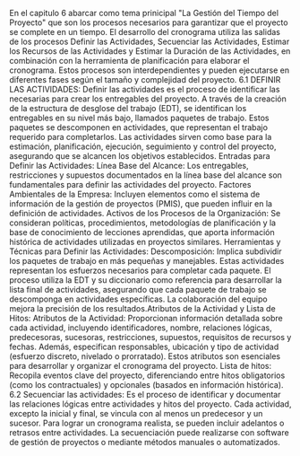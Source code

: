 En el capitulo 6 abarcar como tema prinicipal "La Gestión del Tiempo del Proyecto" que son los procesos necesarios para garantizar que el proyecto se complete en un tiempo. 
El desarrollo del cronograma utiliza las salidas de los procesos Definir las Actividades, Secuenciar las Actividades, Estimar los Recursos de las Actividades y Estimar la Duración de las Actividades, en combinación con la herramienta de planificación para elaborar el cronograma.
Estos procesos son interdependientes y pueden ejecutarse en diferentes fases según el tamaño y complejidad del proyecto. 
6.1 DEFINIR LAS ACTIVIDADES:
Definir las actividades es el proceso de identificar las necesarias para crear los entregables del proyecto. A través de la creación de la estructura de desglose del trabajo (EDT), se identifican los entregables en su nivel más bajo, llamados paquetes de trabajo. 
Estos paquetes se descomponen en actividades, que representan el trabajo requerido para completarlos. Las actividades sirven como base para la estimación, planificación, ejecución, seguimiento y control del proyecto, asegurando que se alcancen los objetivos establecidos.
Entradas para Definir las Actividades:
Línea Base del Alcance:
Los entregables, restricciones y supuestos documentados en la línea base del alcance son fundamentales para definir las actividades del proyecto.
Factores Ambientales de la Empresa:
Incluyen elementos como el sistema de información de la gestión de proyectos (PMIS), que pueden influir en la definición de actividades.
Activos de los Procesos de la Organización:
Se consideran políticas, procedimientos, metodologías de planificación y la base de conocimiento de lecciones aprendidas, que aporta información histórica de actividades utilizadas en proyectos similares.
Herramientas y Técnicas para Definir las Actividades:
Descomposición:
Implica subdividir los paquetes de trabajo en más pequeñas y manejables. Estas actividades representan los esfuerzos necesarios para completar cada paquete.
El proceso utiliza la EDT y su diccionario como referencia para desarrollar la lista final de actividades, asegurando que cada paquete de trabajo se descomponga en actividades específicas. La colaboración del equipo mejora la precisión de los resultados.Atributos de la Actividad y Lista de Hitos:
Atributos de la Actividad:
Proporcionan información detallada sobre cada actividad, incluyendo identificadores, nombre, relaciones lógicas, predecesoras, sucesoras, restricciones, supuestos, requisitos de recursos y fechas. Además, especifican responsables, ubicación y tipo de actividad (esfuerzo discreto, nivelado o prorratado). Estos atributos son esenciales para desarrollar y organizar el cronograma del proyecto.
Lista de hitos:
Recopila eventos clave del proyecto, diferenciando entre hitos obligatorios (como los contractuales) y opcionales (basados ​​en información histórica).
6.2 Secuenciar las actividades:
Es el proceso de identificar y documentar las relaciones lógicas entre actividades y hitos del proyecto. Cada actividad, excepto la inicial y final, se vincula con al menos un predecesor y un sucesor. Para lograr un cronograma realista, se pueden incluir adelantos o retrasos entre actividades. La secuenciación puede realizarse con software de gestión de proyectos o mediante métodos manuales o automatizados.

